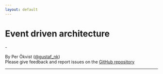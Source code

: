 ```yaml
---
layout: default
---
```


# Event driven architecture

<em class="sub-heading">-</em>

By Per Ökvist ([@gustaf_nk](https://twitter.com/per_okvist/))<br/>
Please give feedback and report issues on the [GitHub repository](https://github.com/perokvist/event-driven-architecture/)

---


